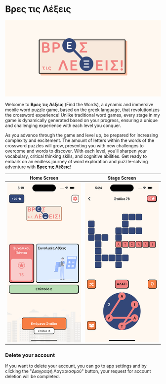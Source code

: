# Βρες τις Λέξεις

![App Logo](https://github.com/Thanasis-Traitsis/find_the_words/blob/main/photos/wallpaper.png?raw=true)

Welcome to **Βρες τις Λέξεις** (Find the Words), a dynamic and immersive mobile word puzzle game, based on the greek language, that revolutionizes the crossword experience! Unlike traditional word games, every stage in my game is dynamically generated based on your progress, ensuring a unique and challenging experience with each level you conquer.

As you advance through the game and level up, be prepared for increasing complexity and excitement. The amount of letters within the words of the crossword puzzles will grow, presenting you with new challenges to overcome and words to discover. With each level, you'll sharpen your vocabulary, critical thinking skills, and cognitive abilities. Get ready to embark on an endless journey of word exploration and puzzle-solving adventure with **Βρες τις Λέξεις**!

| Home Screen    | Stage Screen |
| -------- | ------- |
| ![Home](https://github.com/Thanasis-Traitsis/find_the_words/blob/main/photos/homepage.png?raw=true)  | ![Stage](https://github.com/Thanasis-Traitsis/find_the_words/blob/main/photos/stagescreen.png?raw=true)    |

### Delete your account
If you want to delete your account, you can go to app settings and by clicking the "Διαγραφή Λογαριασμού" button, your request for account deletion will be completed.
